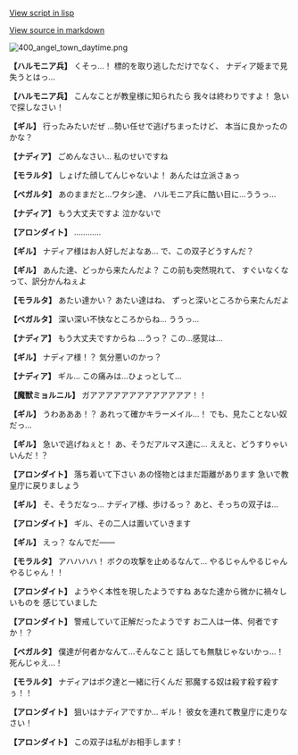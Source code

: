 [View script in lisp](../scripts/100502061.txt)

[View source in markdown](100502061.md)

![400_angel_town_daytime.png](../images/backgrounds/400_angel_town_daytime.png)

**【ハルモニア兵】**
くそっ…！
標的を取り逃しただけでなく、
ナディア姫まで見失うとはっ…

**【ハルモニア兵】**
こんなことが教皇様に知られたら
我々は終わりですよ！
急いで探しなさい！

**【ギル】**
行ったみたいだぜ
…勢い任せで逃げちまったけど、
本当に良かったのかな？

**【ナディア】**
ごめんなさい…
私のせいですね

**【モラルタ】**
しょげた顔してんじゃないよ！
あんたは立派さぁっ

**【ベガルタ】**
あのままだと…ワタシ達、
ハルモニア兵に酷い目に…ううっ…

**【ナディア】**
もう大丈夫ですよ
泣かないで

**【アロンダイト】**
…………

**【ギル】**
ナディア様はお人好しだよなあ…
で、この双子どうすんだ？

**【ギル】**
あんた達、どっから来たんだよ？
この前も突然現れて、
すぐいなくなって、訳分かんねぇよ

**【モラルタ】**
あたい達かい？
あたい達はね、
ずっと深いところから来たんだよ

**【ベガルタ】**
深い深い不快なところからね…
ううっ…

**【ナディア】**
もう大丈夫ですからね
…うっ？
この…感覚は…

**【ギル】**
ナディア様！？
気分悪いのかっ？

**【ナディア】**
ギル…
この痛みは…ひょっとして…

**【魔獣ミョルニル】**
ガアアアアアアアアアアアアア！！

**【ギル】**
うわあああ！？
あれって確かキラーメイル…！
でも、見たことない奴だっ…

**【ギル】**
急いで逃げねぇと！
あ、そうだアルマス達に…
ええと、どうすりゃいいんだ！？

**【アロンダイト】**
落ち着いて下さい
あの怪物とはまだ距離があります
急いで教皇庁に戻りましょう

**【ギル】**
そ、そうだなっ…
ナディア様、歩けるっ？
あと、そっちの双子は…

**【アロンダイト】**
ギル、その二人は置いていきます

**【ギル】**
えっ？
なんでだ――

**【モラルタ】**
アハハハハ！
ボクの攻撃を止めるなんて…
やるじゃんやるじゃんやるじゃん！！

**【アロンダイト】**
ようやく本性を現したようですね
あなた達から微かに禍々しいものを
感じていました

**【アロンダイト】**
警戒していて正解だったようです
お二人は一体、何者ですか！？

**【ベガルタ】**
僕達が何者かなんて…そんなこと
話しても無駄じゃないかっ…！
死んじゃえ…！

**【モラルタ】**
ナディアはボク達と一緒に行くんだ
邪魔する奴は殺す殺す殺すぅ！！

**【アロンダイト】**
狙いはナディアですか…
ギル！
彼女を連れて教皇庁に走りなさい！

**【アロンダイト】**
この双子は私がお相手します！
